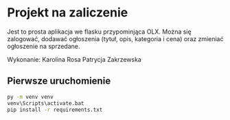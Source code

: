 # Projekt na zaliczenie

Jest to prosta aplikacja we flasku przypominjąca OLX.
Można się zalogować, dodawać ogłoszenia (tytuł, opis, kategoria i cena) oraz zmieniać ogłoszenie na sprzedane.

Wykonanie:
Karolina Rosa
Patrycja Zakrzewska

## Pierwsze uruchomienie 

```bash
py -m venv venv
venv\Scripts\activate.bat
pip install -r requirements.txt
```


